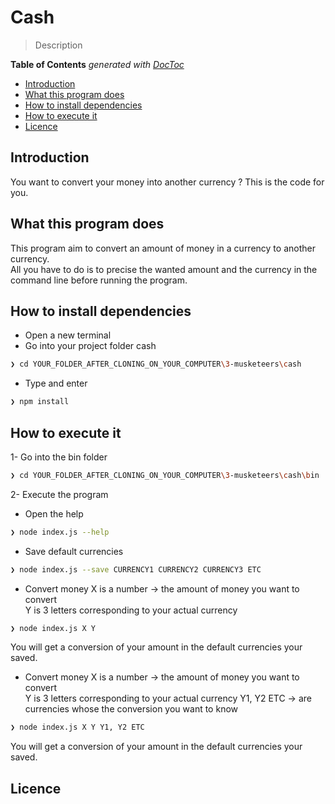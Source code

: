﻿# Cash

> Description

<!-- START doctoc generated TOC please keep comment here to allow auto update -->
<!-- DON'T EDIT THIS SECTION, INSTEAD RE-RUN doctoc TO UPDATE -->
**Table of Contents**  *generated with [DocToc](https://github.com/thlorenz/doctoc)*

- [Introduction](#introduction)
- [What this program does](#what-this-program-does)
- [How to install dependencies](#how-to-install-dependencies)
- [How to execute it](#how-to-execute-it)
- [Licence](#licence)

<!-- END doctoc generated TOC please keep comment here to allow auto update -->

## Introduction
You want to convert your money into another currency ? This is the code for you.


## What this program does
This program aim to convert an amount of money in a currency to another currency. <br/>
All you have to do is to precise the wanted amount and the currency in the command line before running the program.

## How to install dependencies
* Open a new terminal
* Go into your project folder cash
```sh
❯ cd YOUR_FOLDER_AFTER_CLONING_ON_YOUR_COMPUTER\3-musketeers\cash
```
* Type and enter
```sh
❯ npm install
```


## How to execute it
1- Go into the bin folder
```sh
❯ cd YOUR_FOLDER_AFTER_CLONING_ON_YOUR_COMPUTER\3-musketeers\cash\bin
```
2- Execute the program
* Open the help
```sh
❯ node index.js --help
```
* Save default currencies
```sh
❯ node index.js --save CURRENCY1 CURRENCY2 CURRENCY3 ETC
```
* Convert money
X is a number -> the amount of money you want to convert <br/>
Y is 3 letters corresponding to your actual currency
```sh
❯ node index.js X Y
```
You will get a conversion of your amount in the default currencies your saved.
* Convert money
X is a number -> the amount of money you want to convert <br/>
Y is 3 letters corresponding to your actual currency
Y1, Y2 ETC -> are currencies whose the conversion you want to know
```sh
❯ node index.js X Y Y1, Y2 ETC
```
You will get a conversion of your amount in the default currencies your saved.

## Licence
